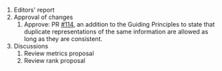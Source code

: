 1. Editors' report
2. Approval of changes
    1. Approve: PR [#114](https://github.com/oasis-tcs/sarif-spec/issues/114), an addition to the Guiding Principles to state that duplicate representations of the same information are allowed as long as they are consistent.
3. Discussions
    1. Review metrics proposal
    2. Review rank proposal
